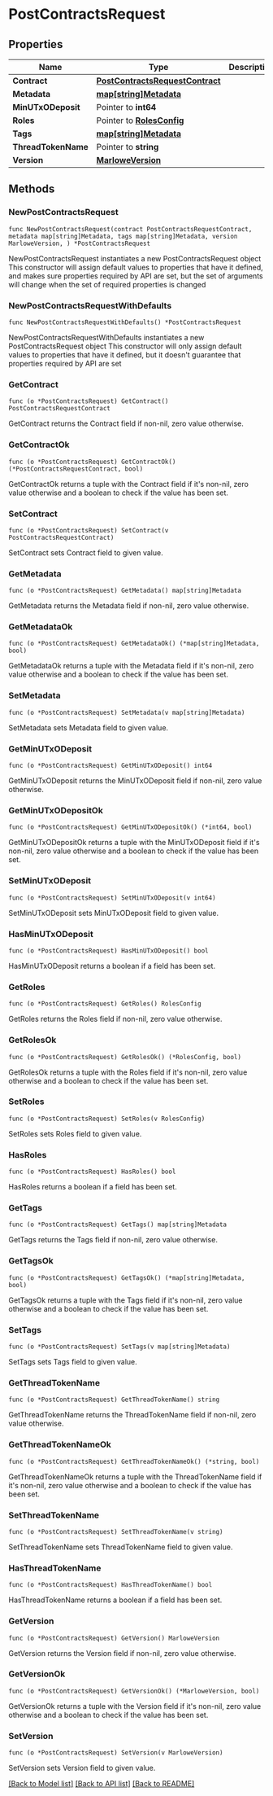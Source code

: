 # PostContractsRequest

## Properties

Name | Type | Description | Notes
------------ | ------------- | ------------- | -------------
**Contract** | [**PostContractsRequestContract**](PostContractsRequestContract.md) |  | 
**Metadata** | [**map[string]Metadata**](Metadata.md) |  | 
**MinUTxODeposit** | Pointer to **int64** |  | [optional] 
**Roles** | Pointer to [**RolesConfig**](RolesConfig.md) |  | [optional] 
**Tags** | [**map[string]Metadata**](Metadata.md) |  | 
**ThreadTokenName** | Pointer to **string** |  | [optional] 
**Version** | [**MarloweVersion**](MarloweVersion.md) |  | 

## Methods

### NewPostContractsRequest

`func NewPostContractsRequest(contract PostContractsRequestContract, metadata map[string]Metadata, tags map[string]Metadata, version MarloweVersion, ) *PostContractsRequest`

NewPostContractsRequest instantiates a new PostContractsRequest object
This constructor will assign default values to properties that have it defined,
and makes sure properties required by API are set, but the set of arguments
will change when the set of required properties is changed

### NewPostContractsRequestWithDefaults

`func NewPostContractsRequestWithDefaults() *PostContractsRequest`

NewPostContractsRequestWithDefaults instantiates a new PostContractsRequest object
This constructor will only assign default values to properties that have it defined,
but it doesn't guarantee that properties required by API are set

### GetContract

`func (o *PostContractsRequest) GetContract() PostContractsRequestContract`

GetContract returns the Contract field if non-nil, zero value otherwise.

### GetContractOk

`func (o *PostContractsRequest) GetContractOk() (*PostContractsRequestContract, bool)`

GetContractOk returns a tuple with the Contract field if it's non-nil, zero value otherwise
and a boolean to check if the value has been set.

### SetContract

`func (o *PostContractsRequest) SetContract(v PostContractsRequestContract)`

SetContract sets Contract field to given value.


### GetMetadata

`func (o *PostContractsRequest) GetMetadata() map[string]Metadata`

GetMetadata returns the Metadata field if non-nil, zero value otherwise.

### GetMetadataOk

`func (o *PostContractsRequest) GetMetadataOk() (*map[string]Metadata, bool)`

GetMetadataOk returns a tuple with the Metadata field if it's non-nil, zero value otherwise
and a boolean to check if the value has been set.

### SetMetadata

`func (o *PostContractsRequest) SetMetadata(v map[string]Metadata)`

SetMetadata sets Metadata field to given value.


### GetMinUTxODeposit

`func (o *PostContractsRequest) GetMinUTxODeposit() int64`

GetMinUTxODeposit returns the MinUTxODeposit field if non-nil, zero value otherwise.

### GetMinUTxODepositOk

`func (o *PostContractsRequest) GetMinUTxODepositOk() (*int64, bool)`

GetMinUTxODepositOk returns a tuple with the MinUTxODeposit field if it's non-nil, zero value otherwise
and a boolean to check if the value has been set.

### SetMinUTxODeposit

`func (o *PostContractsRequest) SetMinUTxODeposit(v int64)`

SetMinUTxODeposit sets MinUTxODeposit field to given value.

### HasMinUTxODeposit

`func (o *PostContractsRequest) HasMinUTxODeposit() bool`

HasMinUTxODeposit returns a boolean if a field has been set.

### GetRoles

`func (o *PostContractsRequest) GetRoles() RolesConfig`

GetRoles returns the Roles field if non-nil, zero value otherwise.

### GetRolesOk

`func (o *PostContractsRequest) GetRolesOk() (*RolesConfig, bool)`

GetRolesOk returns a tuple with the Roles field if it's non-nil, zero value otherwise
and a boolean to check if the value has been set.

### SetRoles

`func (o *PostContractsRequest) SetRoles(v RolesConfig)`

SetRoles sets Roles field to given value.

### HasRoles

`func (o *PostContractsRequest) HasRoles() bool`

HasRoles returns a boolean if a field has been set.

### GetTags

`func (o *PostContractsRequest) GetTags() map[string]Metadata`

GetTags returns the Tags field if non-nil, zero value otherwise.

### GetTagsOk

`func (o *PostContractsRequest) GetTagsOk() (*map[string]Metadata, bool)`

GetTagsOk returns a tuple with the Tags field if it's non-nil, zero value otherwise
and a boolean to check if the value has been set.

### SetTags

`func (o *PostContractsRequest) SetTags(v map[string]Metadata)`

SetTags sets Tags field to given value.


### GetThreadTokenName

`func (o *PostContractsRequest) GetThreadTokenName() string`

GetThreadTokenName returns the ThreadTokenName field if non-nil, zero value otherwise.

### GetThreadTokenNameOk

`func (o *PostContractsRequest) GetThreadTokenNameOk() (*string, bool)`

GetThreadTokenNameOk returns a tuple with the ThreadTokenName field if it's non-nil, zero value otherwise
and a boolean to check if the value has been set.

### SetThreadTokenName

`func (o *PostContractsRequest) SetThreadTokenName(v string)`

SetThreadTokenName sets ThreadTokenName field to given value.

### HasThreadTokenName

`func (o *PostContractsRequest) HasThreadTokenName() bool`

HasThreadTokenName returns a boolean if a field has been set.

### GetVersion

`func (o *PostContractsRequest) GetVersion() MarloweVersion`

GetVersion returns the Version field if non-nil, zero value otherwise.

### GetVersionOk

`func (o *PostContractsRequest) GetVersionOk() (*MarloweVersion, bool)`

GetVersionOk returns a tuple with the Version field if it's non-nil, zero value otherwise
and a boolean to check if the value has been set.

### SetVersion

`func (o *PostContractsRequest) SetVersion(v MarloweVersion)`

SetVersion sets Version field to given value.



[[Back to Model list]](../README.md#documentation-for-models) [[Back to API list]](../README.md#documentation-for-api-endpoints) [[Back to README]](../README.md)


